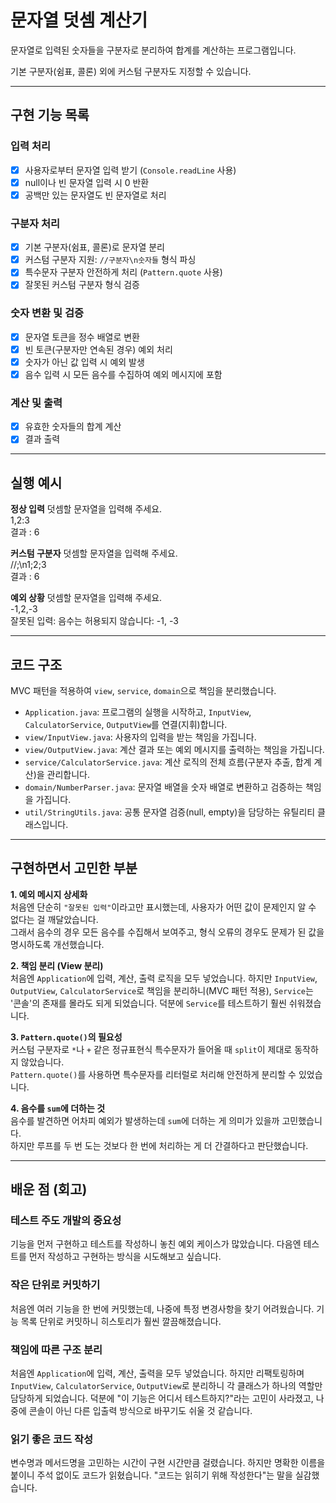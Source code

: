 # 문자열 덧셈 계산기

문자열로 입력된 숫자들을 구분자로 분리하여 합계를 계산하는 프로그램입니다.

기본 구분자(쉼표, 콜론) 외에 커스텀 구분자도 지정할 수 있습니다.

---

## 구현 기능 목록

### 입력 처리
- [x] 사용자로부터 문자열 입력 받기 (`Console.readLine` 사용)
- [x] null이나 빈 문자열 입력 시 0 반환
- [x] 공백만 있는 문자열도 빈 문자열로 처리

### 구분자 처리
- [x] 기본 구분자(쉼표, 콜론)로 문자열 분리
- [x] 커스텀 구분자 지원: `//구분자\n숫자들` 형식 파싱
- [x] 특수문자 구분자 안전하게 처리 (`Pattern.quote` 사용)
- [x] 잘못된 커스텀 구분자 형식 검증

### 숫자 변환 및 검증
- [x] 문자열 토큰을 정수 배열로 변환
- [x] 빈 토큰(구분자만 연속된 경우) 예외 처리
- [x] 숫자가 아닌 값 입력 시 예외 발생
- [x] 음수 입력 시 모든 음수를 수집하여 예외 메시지에 포함

### 계산 및 출력
- [x] 유효한 숫자들의 합계 계산
- [x] 결과 출력

---

## 실행 예시

**정상 입력**
덧셈할 문자열을 입력해 주세요.  
1,2:3  
결과 : 6

**커스텀 구분자**
덧셈할 문자열을 입력해 주세요.  
//;\n1;2;3  
결과 : 6

**예외 상황**
덧셈할 문자열을 입력해 주세요.  
-1,2,-3  
잘못된 입력: 음수는 허용되지 않습니다: -1, -3

---

## 코드 구조

MVC 패턴을 적용하여 `view`, `service`, `domain`으로 책임을 분리했습니다.

- `Application.java`: 프로그램의 실행을 시작하고, `InputView`, `CalculatorService`, `OutputView`를 연결(지휘)합니다.
- `view/InputView.java`: 사용자의 입력을 받는 책임을 가집니다.
- `view/OutputView.java`: 계산 결과 또는 예외 메시지를 출력하는 책임을 가집니다.
- `service/CalculatorService.java`: 계산 로직의 전체 흐름(구분자 추출, 합계 계산)을 관리합니다.
- `domain/NumberParser.java`: 문자열 배열을 숫자 배열로 변환하고 검증하는 책임을 가집니다.
- `util/StringUtils.java`: 공통 문자열 검증(null, empty)을 담당하는 유틸리티 클래스입니다.

---

## 구현하면서 고민한 부분

**1. 예외 메시지 상세화**  
처음엔 단순히 `"잘못된 입력"`이라고만 표시했는데, 사용자가 어떤 값이 문제인지 알 수 없다는 걸 깨달았습니다.  
그래서 음수의 경우 모든 음수를 수집해서 보여주고, 형식 오류의 경우도 문제가 된 값을 명시하도록 개선했습니다.

**2. 책임 분리 (View 분리)**  
처음엔 `Application`에 입력, 계산, 출력 로직을 모두 넣었습니다. 하지만 `InputView`, `OutputView`, `CalculatorService`로 책임을 분리하니(MVC 패턴 적용), `Service`는 '콘솔'의 존재를 몰라도 되게 되었습니다. 덕분에 `Service`를 테스트하기 훨씬 쉬워졌습니다.

**3. `Pattern.quote()`의 필요성**  
커스텀 구분자로 `*`나 `+` 같은 정규표현식 특수문자가 들어올 때 `split`이 제대로 동작하지 않았습니다.  
`Pattern.quote()`를 사용하면 특수문자를 리터럴로 처리해 안전하게 분리할 수 있었습니다.

**4. 음수를 `sum`에 더하는 것**  
음수를 발견하면 어차피 예외가 발생하는데 `sum`에 더하는 게 의미가 있을까 고민했습니다.  
하지만 루프를 두 번 도는 것보다 한 번에 처리하는 게 더 간결하다고 판단했습니다.

---

## 배운 점 (회고)

### 테스트 주도 개발의 중요성
기능을 먼저 구현하고 테스트를 작성하니 놓친 예외 케이스가 많았습니다. 다음엔 테스트를 먼저 작성하고 구현하는 방식을 시도해보고 싶습니다.

### 작은 단위로 커밋하기
처음엔 여러 기능을 한 번에 커밋했는데, 나중에 특정 변경사항을 찾기 어려웠습니다. 기능 목록 단위로 커밋하니 히스토리가 훨씬 깔끔해졌습니다.

### 책임에 따른 구조 분리
처음엔 `Application`에 입력, 계산, 출력을 모두 넣었습니다. 하지만 리팩토링하며 `InputView`, `CalculatorService`, `OutputView`로 분리하니 각 클래스가 하나의 역할만 담당하게 되었습니다. 덕분에 "이 기능은 어디서 테스트하지?"라는 고민이 사라졌고, 나중에 콘솔이 아닌 다른 입출력 방식으로 바꾸기도 쉬울 것 같습니다.

### 읽기 좋은 코드 작성
변수명과 메서드명을 고민하는 시간이 구현 시간만큼 걸렸습니다. 하지만 명확한 이름을 붙이니 주석 없이도 코드가 읽혔습니다. "코드는 읽히기 위해 작성한다"는 말을 실감했습니다.
